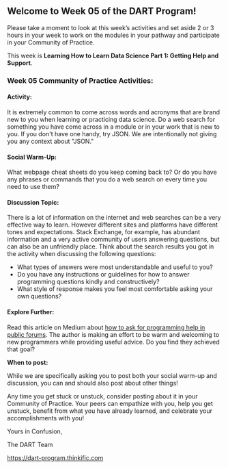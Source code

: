 ## **Welcome to Week 05 of the DART Program!**

Please take a moment to look at this week’s activities and set aside 2 or 3 hours in your week to work on the modules in your pathway and participate in your Community of Practice. 

This week is **Learning How to Learn Data Science Part 1: Getting Help and Support**.

### **Week 05 Community of Practice Activities:**

#### **Activity:** 
It is extremely common to come across words and acronyms that are brand new to you when learning or practicing data science. Do a web search for something you have come across in a module or in your work that is new to you. If you don't have one handy, try JSON. We are intentionally not giving you any context about "JSON." 

#### **Social Warm-Up:** 
What webpage cheat sheets do you keep coming back to? Or do you have any phrases or commands that you do a web search on every time you need to use them?

#### **Discussion Topic:** 
There is a lot of information on the internet and web searches can be a very effective way to learn. However different sites and platforms have different tones and expectations. Stack Exchange, for example, has abundant information and a very active community of users answering questions, but can also be an unfriendly place. Think about the search results you got in the activity when discussing the following questions:
<ul>
    <li> What types of answers were most understandable and useful to you? </li>
    <li> Do you have any instructions or guidelines for how to answer programming questions kindly and constructively? </li>
    <li> What style of response makes you feel most comfortable asking your own questions? </li>
</ul>

#### **Explore Further:** 
Read this article on Medium about [how to ask for programming help in public forums](https://medium.com/the-self-taught-programmer/as-a-new-programmer-asking-for-help-is-intimidating-5188a0f62ab9). The author is making an effort to be warm and welcoming to new programmers while providing useful advice. Do you find they achieved that goal?

**When to post:**

While we are specifically asking you to post both your social warm-up and discussion, you can and should also post about other things!

Any time you get stuck or unstuck, consider posting about it in your Community of Practice. Your peers can empathize with you, help you get unstuck, benefit from what you have already learned, and celebrate your accomplishments with you!

 Yours in Confusion, 

The DART Team

https://dart-program.thinkific.com
